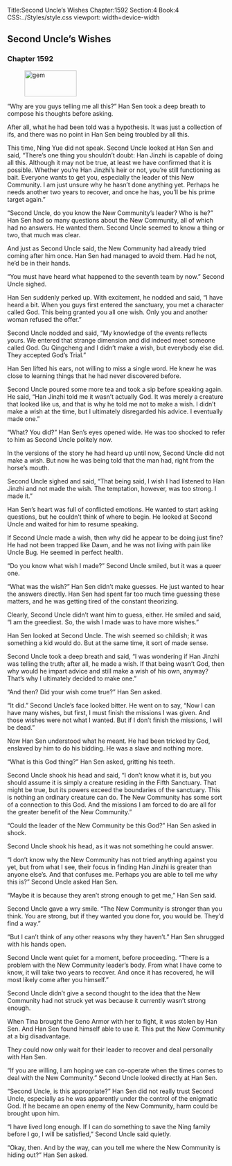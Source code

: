 Title:Second Uncle’s Wishes 
Chapter:1592 
Section:4 
Book:4 
CSS:../Styles/style.css 
viewport: width=device-width
  
## Second Uncle’s Wishes
### Chapter 1592 
<figure>
	<img src="../Images/gem.gif" alt="gem" id="gem" width="120" height="60" />
</figure>
  

  
  “Why are you guys telling me all this?” Han Sen took a deep breath to compose his thoughts before asking.

After all, what he had been told was a hypothesis. It was just a collection of ifs, and there was no point in Han Sen being troubled by all this.

This time, Ning Yue did not speak. Second Uncle looked at Han Sen and said, “There’s one thing you shouldn’t doubt: Han Jinzhi is capable of doing all this. Although it may not be true, at least we have confirmed that it is possible. Whether you’re Han Jinzhi’s heir or not, you’re still functioning as bait. Everyone wants to get you, especially the leader of this New Community. I am just unsure why he hasn’t done anything yet. Perhaps he needs another two years to recover, and once he has, you’ll be his prime target again.”

“Second Uncle, do you know the New Community’s leader? Who is he?” Han Sen had so many questions about the New Community, all of which had no answers. He wanted them. Second Uncle seemed to know a thing or two, that much was clear.

And just as Second Uncle said, the New Community had already tried coming after him once. Han Sen had managed to avoid them. Had he not, he’d be in their hands.

“You must have heard what happened to the seventh team by now.” Second Uncle sighed.

Han Sen suddenly perked up. With excitement, he nodded and said, “I have heard a bit. When you guys first entered the sanctuary, you met a character called God. This being granted you all one wish. Only you and another woman refused the offer.”

Second Uncle nodded and said, “My knowledge of the events reflects yours. We entered that strange dimension and did indeed meet someone called God. Gu Qingcheng and I didn’t make a wish, but everybody else did. They accepted God’s Trial.”

Han Sen lifted his ears, not willing to miss a single word. He knew he was close to learning things that he had never discovered before.

Second Uncle poured some more tea and took a sip before speaking again. He said, “Han Jinzhi told me it wasn’t actually God. It was merely a creature that looked like us, and that is why he told me not to make a wish. I didn’t make a wish at the time, but I ultimately disregarded his advice. I eventually made one.”

“What? You did?” Han Sen’s eyes opened wide. He was too shocked to refer to him as Second Uncle politely now.

In the versions of the story he had heard up until now, Second Uncle did not make a wish. But now he was being told that the man had, right from the horse’s mouth.

Second Uncle sighed and said, “That being said, I wish I had listened to Han Jinzhi and not made the wish. The temptation, however, was too strong. I made it.”

Han Sen’s heart was full of conflicted emotions. He wanted to start asking questions, but he couldn’t think of where to begin. He looked at Second Uncle and waited for him to resume speaking.

If Second Uncle made a wish, then why did he appear to be doing just fine? He had not been trapped like Dawn, and he was not living with pain like Uncle Bug. He seemed in perfect health.

“Do you know what wish I made?” Second Uncle smiled, but it was a queer one.

“What was the wish?” Han Sen didn’t make guesses. He just wanted to hear the answers directly. Han Sen had spent far too much time guessing these matters, and he was getting tired of the constant theorizing.

Clearly, Second Uncle didn’t want him to guess, either. He smiled and said, “I am the greediest. So, the wish I made was to have more wishes.”

Han Sen looked at Second Uncle. The wish seemed so childish; it was something a kid would do. But at the same time, it sort of made sense.

Second Uncle took a deep breath and said, “I was wondering if Han Jinzhi was telling the truth; after all, he made a wish. If that being wasn’t God, then why would he impart advice and still make a wish of his own, anyway? That’s why I ultimately decided to make one.”

“And then? Did your wish come true?” Han Sen asked.

“It did.” Second Uncle’s face looked bitter. He went on to say, “Now I can have many wishes, but first, I must finish the missions I was given. And those wishes were not what I wanted. But if I don’t finish the missions, I will be dead.”

Now Han Sen understood what he meant. He had been tricked by God, enslaved by him to do his bidding. He was a slave and nothing more.

“What is this God thing?” Han Sen asked, gritting his teeth.

Second Uncle shook his head and said, “I don’t know what it is, but you should assume it is simply a creature residing in the Fifth Sanctuary. That might be true, but its powers exceed the boundaries of the sanctuary. This is nothing an ordinary creature can do. The New Community has some sort of a connection to this God. And the missions I am forced to do are all for the greater benefit of the New Community.”

“Could the leader of the New Community be this God?” Han Sen asked in shock.

Second Uncle shook his head, as it was not something he could answer.

“I don’t know why the New Community has not tried anything against you yet, but from what I see, their focus in finding Han Jinzhi is greater than anyone else’s. And that confuses me. Perhaps you are able to tell me why this is?” Second Uncle asked Han Sen.

“Maybe it is because they aren’t strong enough to get me,” Han Sen said.

Second Uncle gave a wry smile. “The New Community is stronger than you think. You are strong, but if they wanted you done for, you would be. They’d find a way.”

“But I can’t think of any other reasons why they haven’t.” Han Sen shrugged with his hands open.

Second Uncle went quiet for a moment, before proceeding. “There is a problem with the New Community leader’s body. From what I have come to know, it will take two years to recover. And once it has recovered, he will most likely come after you himself.”

Second Uncle didn’t give a second thought to the idea that the New Community had not struck yet was because it currently wasn’t strong enough.

When Tina brought the Geno Armor with her to fight, it was stolen by Han Sen. And Han Sen found himself able to use it. This put the New Community at a big disadvantage.

They could now only wait for their leader to recover and deal personally with Han Sen.

“If you are willing, I am hoping we can co-operate when the times comes to deal with the New Community.” Second Uncle looked directly at Han Sen.

“Second Uncle, is this appropriate?” Han Sen did not really trust Second Uncle, especially as he was apparently under the control of the enigmatic God. If he became an open enemy of the New Community, harm could be brought upon him.

“I have lived long enough. If I can do something to save the Ning family before I go, I will be satisfied,” Second Uncle said quietly.

“Okay, then. And by the way, can you tell me where the New Community is hiding out?” Han Sen asked.
